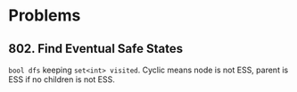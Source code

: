 # Problems
## 802. Find Eventual Safe States
`bool dfs` keeping `set<int> visited`.
Cyclic means node is not ESS, parent is ESS if no children is not ESS.

